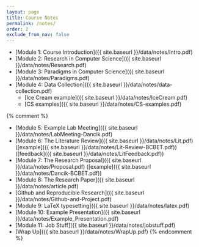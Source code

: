```yaml
---
layout: page
title: Course Notes 
permalink: /notes/
order: 2
exclude_from_nav: false
---
```


* [Module 1: Course Introduction]({{ site.baseurl }}/data/notes/Intro.pdf)
* [Module 2: Research in Computer Science]({{ site.baseurl }}/data/notes/Research.pdf)
* [Module 3: Paradigms in Computer Science]({{ site.baseurl }}/data/notes/Paradigms.pdf)
* [Module 4: Data Collection]({{ site.baseurl }}/data/notes/data-collection.pdf)
    * [Ice Cream example]({{ site.baseurl }}/data/notes/IceCream.pdf)
    * [CS examples]({{ site.baseurl }}/data/notes/CS-examples.pdf)

{% comment %}
* [Module 5: Example Lab Meeting]({{ site.baseurl }}/data/notes/LabMeeting-Dancik.pdf)
* [Module 6: The Literature Review]({{ site.baseurl }}/data/notes/Lit.pdf) 
([example]({{ site.baseurl }}/data/notes/Lit-Review-BCBET.pdf))
([feedback]({{ site.baseurl }}/data/notes/LitFeedback.pdf))
* [Module 7: The Research Proposal]({{ site.baseurl }}/data/notes/Proposal.pdf) 
([example]({{ site.baseurl }}/data/notes/Dancik-BCBET.pdf))
* [Module 8: The Research Paper]({{ site.baseurl }}/data/notes/article.pdf) 
* [Github and Reproducible Research]({{ site.baseurl }}/data/notes/Github-and-Project.pdf) 
* [Module 9: LaTeX typesetting]({{ site.baseurl }}/data/notes/latex.pdf) 
* [Module 10: Example Presentation]({{ site.baseurl }}/data/notes/Example_Presentation.pdf) 
* [Module 11: Job Stuff]({{ site.baseurl }}/data/notes/jobstuff.pdf) 
* [Wrap Up]({{ site.baseurl }}/data/notes/WrapUp.pdf) 
{% endcomment %}
